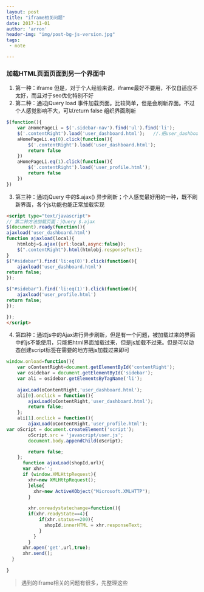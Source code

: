 ```yaml
---
layout: post
title: "iframe相关问题"
date: 2017-11-01
author: 'arron'
header-img: "img/post-bg-js-version.jpg"
tags: 
 - note

---
```

### 加载HTML页面页面到另一个界面中 ###

1. 第一种：iframe 但是，对于个人经验来说，iframe最好不要用，不仅自适应不太好，而且对于seo优化特别不好
2. 第二种：通过jQuery load 事件加载页面。比较简单，但是会刷新界面。不过个人感觉影响不大，可以return false   组织界面刷新
``` js
$(function(){
    var aHomePageLi = $('.sidebar-nav').find('ul').find('li');
    $('.contentRight').load('user_dashboard.html');   //.把user_dashboard.html界面加载到contentRight的div中
    aHomePageLi.eq(0).click(function(){
        $('.contentRight').load('user_dashboard.html');
        return false
    })
    aHomePageLi.eq(1).click(function(){
        $('.contentRight').load('user_profile.html');
        return false
    })
})
```
3. 第三种：通过jQuery  中的$.ajax() 异步刷新；个人感觉最好用的一种，既不刷新界面，各个js功能也能正常加载实现   

``` html
<script type="text/javascript">
// 第二种方法加载页面：jQuery $.ajax
$(document).ready(function(){
ajaxload('user_dashboard.html')
function ajaxload(local){
    htmlobj=$.ajax({url:local,async:false});
    $(".contentRight").html(htmlobj.responseText);
}
$("#sidebar").find('li:eq(0)').click(function(){
    ajaxload('user_dashboard.html')
return false;
});

$("#sidebar").find('li:eq(1)').click(function(){
    ajaxload('user_profile.html')
return false;
});

});
</script>
 ```
 
4. 第四种：通过js中的Ajax进行异步刷新，但是有一个问题，被加载过来的界面中的js不能使用，只能把html界面加载过来，但是js加载不过来。但是可以动态创建script标签在需要的地方把js加载过来即可
``` js
window.onload=function(){
    var oContentRight=document.getElementById('contentRight');
    var osidebar = document.getElementById('sidebar');
    var ali = osidebar.getElementsByTagName('li');
    
    ajaxLoad(oContentRight,'user_dashboard.html');
    ali[0].onclick = function(){
        ajaxLoad(oContentRight,'user_dashboard.html');
        return false;
    };
    ali[1].onclick = function(){
        ajaxLoad(oContentRight,'user_profile.html');
var oScript = document.createElement('script');
        oScript.src = 'javascript/user.js';
        document.body.appendChild(oScript);

        return false;
    };
      function ajaxLoad(shopId,url){
      var xhr='';
      if (window.XMLHttpRequest){
        xhr=new XMLHttpRequest();
        }else{
          xhr=new ActiveXObject("Microsoft.XMLHTTP");
        }
        
        xhr.onreadystatechange=function(){
        if(xhr.readyState==4){
            if(xhr.status==200){
              shopId.innerHTML = xhr.responseText;
            }
          }
        }
      xhr.open('get',url,true);
      xhr.send();
  }
      
}

```

> 遇到的iframe相关的问题有很多，先整理这些
